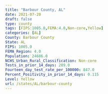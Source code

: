 ```yaml
---
title: "Barbour County, AL"
date: 2021-07-20
draft: false
type: county
tags: [FIPS:1005.0,FEMA:4.0,Non-core,Yellow]
categories: [AL]
County: Barbour County
State: AL
FIPS: 1005.0
FEMA_Region: 4.0
Population: 24686.0
NCHS_Urban_Rural_Classification: Non-core
Tests_in_prior_14_days: 209.0
Fourteen_day_test_rate_per_100000: 847.0
Percent_Positivity_in_prior_14_days: 0.115
Level: Yellow
url: /states/AL/barbour-county
---
```



